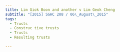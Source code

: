 ```yaml
---
title: Lim Giok Boon and another v Lim Geok Cheng 
subtitle: "[2015] SGHC 208 / 06\_August\_2015"
tags:
  - Trusts
  - Construc tive trusts
  - Trusts
  - Resulting trusts

---
```



